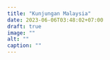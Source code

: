 ```yaml
---
title: "Kunjungan Malaysia"
date: 2023-06-06T03:48:02+07:00
draft: true
image: ""
alt: ""
caption: ""
---
```


